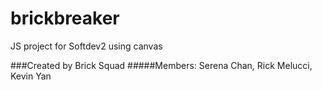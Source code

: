 # brickbreaker
JS project for Softdev2 using canvas

###Created by Brick Squad
#####Members:
Serena Chan, Rick Melucci, Kevin Yan
